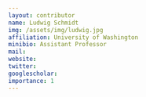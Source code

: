 ```yaml
---
layout: contributor
name: Ludwig Schmidt
img: /assets/img/ludwig.jpg 
affiliation: University of Washington
minibio: Assistant Professor
mail: 
website: 
twitter: 
googlescholar: 
importance: 1
---
```

